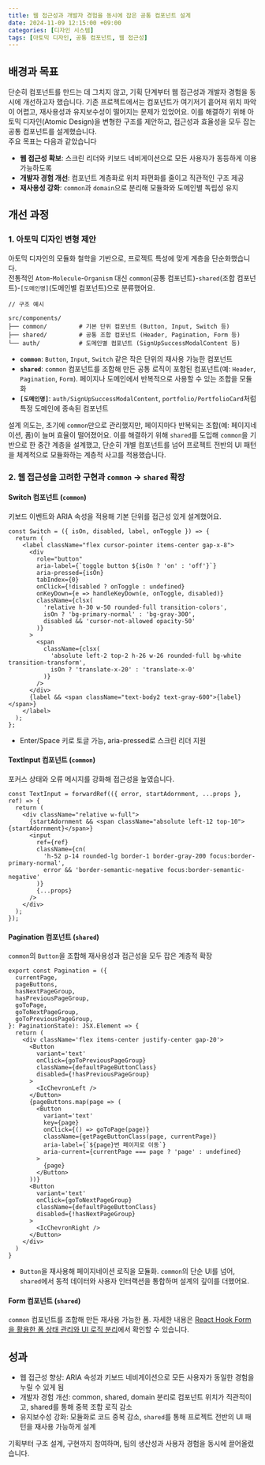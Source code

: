 ```yaml
---
title: 웹 접근성과 개발자 경험을 동시에 잡은 공통 컴포넌트 설계
date: 2024-11-09 12:15:00 +09:00
categories: [디자인 시스템]
tags: [아토믹 디자인, 공통 컴포넌트, 웹 접근성]
---
```


## 배경과 목표
단순히 컴포넌트를 만드는 데 그치지 않고, 기획 단계부터 웹 접근성과 개발자 경험을 동시에 개선하고자 했습니다. 기존 프로젝트에서는 컴포넌트가 여기저기 흩어져 위치 파악이 어렵고, 재사용성과 유지보수성이 떨어지는 문제가 있었어요. 이를 해결하기 위해 아토믹 디자인(Atomic Design)을 변형한 구조를 제안하고, 접근성과 효율성을 모두 잡는 공통 컴포넌트를 설계했습니다. <br/> 주요 목표는 다음과 같았습니다
- **웹 접근성 확보**: 스크린 리더와 키보드 네비게이션으로 모든 사용자가 동등하게 이용 가능하도록
- **개발자 경험 개선**: 컴포넌트 계층화로 위치 파편화를 줄이고 직관적인 구조 제공
- **재사용성 강화**: `common`과 `domain`으로 분리해 모듈화와 도메인별 독립성 유지

## 개선 과정
### 1. 아토믹 디자인 변형 제안
   아토믹 디자인의 모듈화 철학을 기반으로, 프로젝트 특성에 맞게 계층을 단순화했습니다. <br/> 
   전통적인 `Atom`-`Molecule`-`Organism` 대신 `common`(공통 컴포넌트)-`shared`(조합 컴포넌트)-`[도메인명]`(도메인별 컴포넌트)으로 분류했어요.  


```
// 구조 예시

src/components/
├── common/         # 기본 단위 컴포넌트 (Button, Input, Switch 등)
├── shared/         # 공통 조합 컴포넌트 (Header, Pagination, Form 등)
└── auth/           # 도메인별 컴포넌트 (SignUpSuccessModalContent 등)
```

- **`common`**: `Button`, `Input`, `Switch` 같은 작은 단위의 재사용 가능한 컴포넌트
- **`shared`**: `common` 컴포넌트를 조합해 만든 공통 로직이 포함된 컴포넌트(예: `Header`, `Pagination`, `Form`). 페이지나 도메인에서 반복적으로 사용할 수 있는 조합을 모듈화
- **`[도메인명]`**: `auth/SignUpSuccessModalContent`, `portfolio/PortfolioCard`처럼 특정 도메인에 종속된 컴포넌트

설계 의도는, 초기에 `common`만으로 관리했지만, 페이지마다 반복되는 조합(예: 페이지네이션, 폼)이 늘며 효율이 떨어졌어요. 
이를 해결하기 위해 `shared`를 도입해 `common`을 기반으로 한 중간 계층을 설계했고, 단순히 개별 컴포넌트를 넘어 프로젝트 전반의 UI 패턴을 체계적으로 모듈화하는 계층적 사고를 적용했습니다.

### 2. 웹 접근성을 고려한 구현과 `common` → `shared` 확장 
#### Switch 컴포넌트 (`common`)
키보드 이벤트와 ARIA 속성을 적용해 기본 단위를 접근성 있게 설계했어요.

```tsx
const Switch = ({ isOn, disabled, label, onToggle }) => {
  return (
    <label className="flex cursor-pointer items-center gap-x-8">
      <div
        role="button"
        aria-label={`toggle button ${isOn ? 'on' : 'off'}`}
        aria-pressed={isOn}
        tabIndex={0}
        onClick={!disabled ? onToggle : undefined}
        onKeyDown={e => handleKeyDown(e, onToggle, disabled)}
        className={clsx(
          'relative h-30 w-50 rounded-full transition-colors',
          isOn ? 'bg-primary-normal' : 'bg-gray-300',
          disabled && 'cursor-not-allowed opacity-50'
        )}
      >
        <span
          className={clsx(
            'absolute left-2 top-2 h-26 w-26 rounded-full bg-white transition-transform',
            isOn ? 'translate-x-20' : 'translate-x-0'
          )}
        />
      </div>
      {label && <span className="text-body2 text-gray-600">{label}</span>}
    </label>
  );
};
```
- Enter/Space 키로 토글 가능, aria-pressed로 스크린 리더 지원


#### TextInput 컴포넌트 (`common`)
포커스 상태와 오류 메시지를 강화해 접근성을 높였습니다.
```tsx
const TextInput = forwardRef(({ error, startAdornment, ...props }, ref) => {
  return (
    <div className="relative w-full">
      {startAdornment && <span className="absolute left-12 top-10">{startAdornment}</span>}
      <input
        ref={ref}
        className={cn(
          'h-52 p-14 rounded-lg border-1 border-gray-200 focus:border-primary-normal',
          error && 'border-semantic-negative focus:border-semantic-negative'
        )}
        {...props}
      />
    </div>
  );
});
```

#### Pagination 컴포넌트 (`shared`)
`common`의 `Button`을 조합해 재사용성과 접근성을 모두 잡은 계층적 확장

```tsx
export const Pagination = ({
  currentPage,
  pageButtons,
  hasNextPageGroup,
  hasPreviousPageGroup,
  goToPage,
  goToNextPageGroup,
  goToPreviousPageGroup,
}: PaginationState): JSX.Element => {
  return (
    <div className='flex items-center justify-center gap-20'>
      <Button
        variant='text'
        onClick={goToPreviousPageGroup}
        className={defaultPageButtonClass}
        disabled={!hasPreviousPageGroup}
      >
        <IcChevronLeft />
      </Button>
      {pageButtons.map(page => (
        <Button
          variant='text'
          key={page}
          onClick={() => goToPage(page)}
          className={getPageButtonClass(page, currentPage)}
          aria-label={`${page}번 페이지로 이동`}
          aria-current={currentPage === page ? 'page' : undefined}
        >
          {page}
        </Button>
      ))}
      <Button
        variant='text'
        onClick={goToNextPageGroup}
        className={defaultPageButtonClass}
        disabled={!hasNextPageGroup}
      >
        <IcChevronRight />
      </Button>
    </div>
  )
}
```
- `Button`을 재사용해 페이지네이션 로직을 모듈화. `common`의 단순 UI를 넘어, `shared`에서 동적 데이터와 사용자 인터랙션을 통합하며 설계의 깊이를 더했어요.

#### Form 컴포넌트 (`shared`)
`common` 컴포넌트를 조합해 만든 재사용 가능한 폼. 자세한 내용은 [React Hook Form을 활용한 폼 상태 관리와 UI 로직 분리](https://yongb2n.github.io/posts/react-hook-form%EC%9D%84-%ED%99%9C%EC%9A%A9%ED%95%9C-%ED%8F%BC-%EC%83%81%ED%83%9C-%EA%B4%80%EB%A6%AC%EC%99%80-UI-%EB%A1%9C%EC%A7%81-%EB%B6%84%EB%A6%AC/)에서 확인할 수 있습니다.

## 성과
- 웹 접근성 향상: ARIA 속성과 키보드 네비게이션으로 모든 사용자가 동일한 경험을 누릴 수 있게 됨
- 개발자 경험 개선: common, shared, domain 분리로 컴포넌트 위치가 직관적이고, shared를 통해 중복 조합 로직 감소
- 유지보수성 강화: 모듈화로 코드 중복 감소, `shared`를 통해 프로젝트 전반의 UI 패턴을 재사용 가능하게 설계
  
기획부터 구조 설계, 구현까지 참여하며, 팀의 생산성과 사용자 경험을 동시에 끌어올렸습니다.
